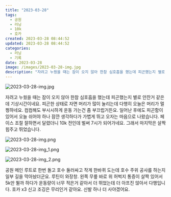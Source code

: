 ```yaml
---
title: "2023-03-28"
tags:
  - 공원
  - 러닝
  - 10k
  - 호카
created: 2023-03-28 08:44:52
updated: 2023-03-28 08:44:52
categories:
  - 러닝
  - 기록
date: 2023-03-28
image: /images/2023-03-28-img.jpg
description: "자려고 누웠을 때는 잠이 오지 않아 한참 심호흡을 했는데 피곤했는지 별로 안잔거 같은데 기상시간이네요. 피곤한 상태로 자면 머리가 많이 눌리는데 다행히 오늘은 머리가 멀쩡하네요. 컴컴해도 부시시하게 운동 가는건 좀 부끄럽거든요. 일어난 후에도 피곤함이 있어서 오늘 쉬어야 하나 잠깐 생각"
---
```


![2023-03-28-img.jpg](/images/2023-03-28-img.jpg)
 
 

자려고 누웠을 때는 잠이 오지 않아 한참 심호흡을 했는데 피곤했는지 별로 안잔거 같은데 기상시간이네요. 피곤한 상태로 자면 머리가 많이 눌리는데 다행히 오늘은 머리가 멀쩡하네요. 컴컴해도 부시시하게 운동 가는건 좀 부끄럽거든요.
일어난 후에도 피곤함이 있어서 오늘 쉬어야 하나 잠깐 생각하다가 가볍게 뛰고 오자는 마음으로 나왔습니다. 
페이스 조절 잘하면서 달렸더니 10k 전인데 벌써 7시가 되어가네요. 그래서 마지막은 살짝 힘주고 뛰었습니다.

 
 ![2023-03-28-img.png](/images/2023-03-28-img.png)
 
 

 
 ![2023-03-28-img_1.png](/images/2023-03-28-img_1.png)
 
 

 
 ![2023-03-28-img_2.png](/images/2023-03-28-img_2.png)
 
 

공원 메인 루트로 한번 돌고 호수 둘러싸고 작게 한바퀴 도는데 호수 주위 공사를 하는지 일부 길을 막아놨더군요. 루틴이 와장창.
왼쪽 무릎 바로 위 허벅지 통증이 살짝 있어서 5k만 뛸까 하다가 운동량이 너무 적은거 같아서 더 뛰었는데 더 아프진 않아서 다행입니다.
호카 x3 신고 조깅은 무리인거 같아요. 신발 하나 더 사야겠어요.
